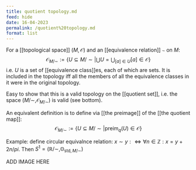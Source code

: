```yaml
---
title: quotient topology.md
feed: hide
date: 16-04-2023
permalink: /quotient%20topology.md
format: list
---
```



For a [[topological space]] $(M, \mathcal O)$ and an [[equivalence relation]] $\sim$ on $M$:$$
\mathcal O_{M/\sim}:= \{U\subseteq M/\sim \big| \bigcup U = \bigcup_{[a]\in U}[a]\in \mathcal {O}\}
$$
i.e. $U$ is a set of [[equivalence class]]es, each of which are sets. It is included in the topology iff all the members of all the equivalence classes in it were in the original topology.

Easy to show that this is a valid topology on the [[quotient set]], i.e. the space $(M/\sim, \mathcal O_{M/\sim})$ is valid (see bottom).

An equivalent definition is to define via [[the preimage]] of the [[the quotient map]]:$$
\mathcal O_{M/\sim}:= \{U\subseteq M/\sim \big| \text{preim}_q(U)\in \mathcal {O}\}
$$

Example: define circular equivalnce relation: $x\sim y:\iff \forall n\in \mathbb Z: x = y + 2n/pi$. Then  $S^1 = (\mathbb R/\sim, \mathbb O_{\text{std}, M/\sim})$


ADD IMAGE HERE